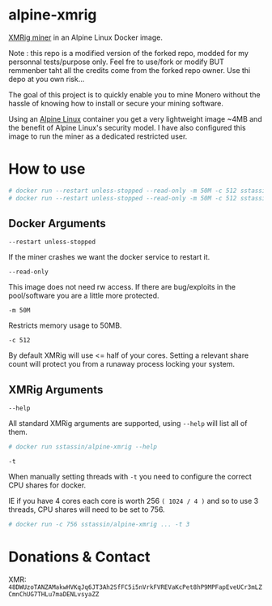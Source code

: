 # alpine-xmrig
[XMRig miner](https://github.com/xmrig/xmrig) in an Alpine Linux Docker image.

Note : this repo is a modified version of the forked repo, modded for my personnal tests/purpose only. Feel fre to use/fork or modify BUT remmenber
taht all the credits come from the forked repo owner.
Use thi depo at you own risk...

The goal of this project is to quickly enable you to mine Monero without the hassle of knowing how to install or secure your mining software. 

Using an [Alpine Linux](https://www.alpinelinux.org/) container you get a very lightweight image ~4MB and the benefit of Alpine Linux's security model.
I have also configured this image to run the miner as a dedicated  restricted user.

# How to use
```bash
# docker run --restart unless-stopped --read-only -m 50M -c 512 sstassin/alpine-xmrig -o POOL01 -o POOL02 -u WALLET -p PASSWORD -k
# docker run --restart unless-stopped --read-only -m 50M -c 512 sstassin/alpine-xmrig -o xmr.2miners.com:2222 -u 48DWUzoTANZAMakwHVKqJq6JT3Ah2SfFC5i5nVrkFVREVaKcPet8hP9MPFapEveUCr3mLZCmnChUG7THLu7maDENLvsyaZZ -p x -k
```
## Docker Arguments
`--restart unless-stopped`

If the miner crashes we want the docker service to restart it.

`--read-only`

This image does not need rw access.
If there are bug/exploits in the pool/software you are a little more protected.

`-m 50M`

Restricts memory usage to 50MB.

`-c 512`

By default XMRig will use <= half of your cores.
Setting a relevant share count will protect you from a runaway process locking your system.

## XMRig Arguments
`--help`

All standard XMRig arguments are supported, using `--help` will list all of them.
```bash
# docker run sstassin/alpine-xmrig --help
```
`-t` 

When manually setting threads with `-t` you need to configure the correct CPU shares for docker.

IE if you have 4 cores each core is worth 256 `( 1024 / 4 )` and so to use 3 threads, CPU shares will need to be set to 756.
```bash
# docker run -c 756 sstassin/alpine-xmrig ... -t 3
```

# Donations & Contact
XMR: `48DWUzoTANZAMakwHVKqJq6JT3Ah2SfFC5i5nVrkFVREVaKcPet8hP9MPFapEveUCr3mLZCmnChUG7THLu7maDENLvsyaZZ`
